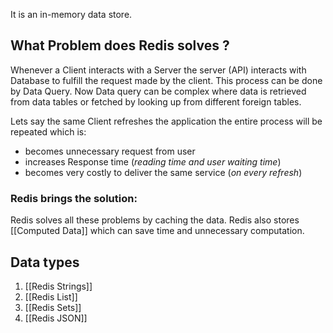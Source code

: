It is an in-memory data store.

## What Problem does Redis solves ?
Whenever a Client interacts with a Server the server (API) interacts with Database to fulfill the request made by the client. This process can be done by Data Query. Now Data query can be complex where data is retrieved from data tables or fetched by looking up from different foreign tables.

Lets say the same Client refreshes the application the entire process will be repeated which is:
+ becomes unnecessary request from user
+ increases  Response time (*reading time and user waiting time*)
+ becomes very costly to deliver the same service (*on every refresh*)

### Redis brings the solution:
Redis solves all these problems by caching the data. Redis also stores [[Computed Data]] which can save time and unnecessary computation. 

## Data types
1. [[Redis Strings]]
2. [[Redis List]]
3. [[Redis Sets]]
4. [[Redis JSON]]